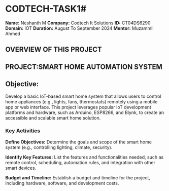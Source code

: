 # CODTECH-TASK1#
**Name:** Neshanth M
**Company:** Codtech It Solutions
**ID:** CT04DS6290
**Domain:** IOT
**Duration:** August To September 2024
**Mentor:** Muzammil Ahmed


## OVERVIEW OF THIS PROJECT

## PROJECT:SMART HOME AUTOMATION SYSTEM

## Objective:
Develop a basic IoT-based smart home system that allows users to control home appliances (e.g., lights, fans, thermostats) remotely using a mobile app or web interface. This project leverages popular IoT development platforms and hardware, such as Arduino, ESP8266, and Blynk, to create an accessible and scalable smart home solution.

### Key Activities
**Define Objectives:** Determine the goals and scope of the smart home system (e.g., controlling lighting, climate, security).







**Identify Key Features:** List the features and functionalities needed, such as remote control, scheduling, automation rules, and integration with other smart devices.





**Budget and Timeline:** Establish a budget and timeline for the project, including hardware, software, and development costs.
